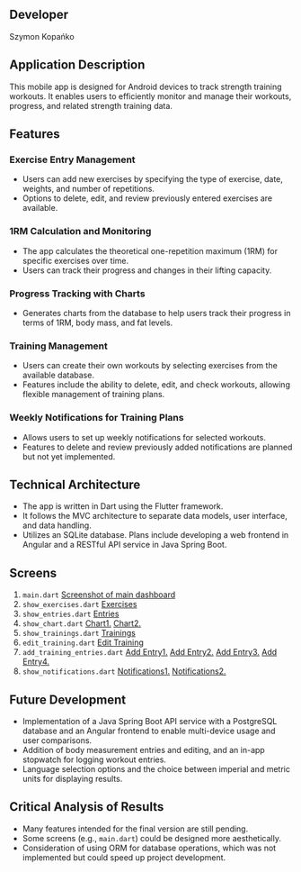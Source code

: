 ## Developer

Szymon Kopańko

## Application Description

This mobile app is designed for Android devices to track strength training workouts. It enables users to efficiently monitor and manage their workouts, progress, and related strength training data.

## Features

### Exercise Entry Management
- Users can add new exercises by specifying the type of exercise, date, weights, and number of repetitions.
- Options to delete, edit, and review previously entered exercises are available.

### 1RM Calculation and Monitoring
- The app calculates the theoretical one-repetition maximum (1RM) for specific exercises over time.
- Users can track their progress and changes in their lifting capacity.

### Progress Tracking with Charts
- Generates charts from the database to help users track their progress in terms of 1RM, body mass, and fat levels.

### Training Management
- Users can create their own workouts by selecting exercises from the available database.
- Features include the ability to delete, edit, and check workouts, allowing flexible management of training plans.

### Weekly Notifications for Training Plans
- Allows users to set up weekly notifications for selected workouts.
- Features to delete and review previously added notifications are planned but not yet implemented.

## Technical Architecture

- The app is written in Dart using the Flutter framework.
- It follows the MVC architecture to separate data models, user interface, and data handling.
- Utilizes an SQLite database. Plans include developing a web frontend in Angular and a RESTful API service in Java Spring Boot.

## Screens

1. `main.dart`
[Screenshot of main dashboard](readme_images/Screenshot_20240603-152235.png)
2. `show_exercises.dart`
[Exercises](readme_images/Screenshot_20240603-151403.png)
3. `show_entries.dart`
[Entries](readme_images/Screenshot_20240603-151414.png)
4. `show_chart.dart`
[Chart1.](readme_images/Screenshot_20240603-151424.png)
[Chart2.](readme_images/Screenshot_20240603-151421.png)
5. `show_trainings.dart`
[Trainings](readme_images/Screenshot_20240603-151439.png)
6. `edit_training.dart`
[Edit Training](readme_images/Screenshot_20240603-151501.png)
7. `add_training_entries.dart`
[Add Entry1.](readme_images/Screenshot_20240603-151444.png)
[Add Entry2.](readme_images/Screenshot_20240603-151430.png)
[Add Entry3.](readme_images/Screenshot_20240603-151530.png)
[Add Entry4.](readme_images/Screenshot_20240603-151540.png)
8. `show_notifications.dart`
[Notifications1.](readme_images/Screenshot_20240603-151508.png)
[Notifications2.](readme_images/reminder.png)

## Future Development

- Implementation of a Java Spring Boot API service with a PostgreSQL database and an Angular frontend to enable multi-device usage and user comparisons.
- Addition of body measurement entries and editing, and an in-app stopwatch for logging workout entries.
- Language selection options and the choice between imperial and metric units for displaying results.

## Critical Analysis of Results

- Many features intended for the final version are still pending.
- Some screens (e.g., `main.dart`) could be designed more aesthetically.
- Consideration of using ORM for database operations, which was not implemented but could speed up project development.
